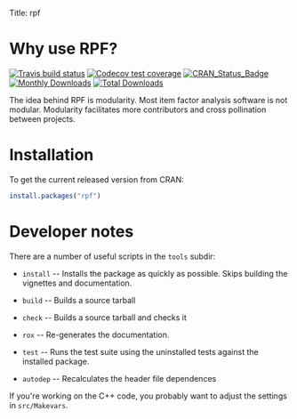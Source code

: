Title:       rpf

# Why use RPF?

<!-- badges: start -->
[![Travis build status](https://travis-ci.com/jpritikin/rpf.svg?branch=master)](https://travis-ci.com/github/jpritikin/rpf)
[![Codecov test coverage](https://codecov.io/gh/jpritikin/rpf/branch/master/graph/badge.svg)](https://codecov.io/gh/jpritikin/rpf?branch=master)
[![CRAN_Status_Badge](https://www.r-pkg.org/badges/version/rpf?color=blue)](https://cran.r-project.org/package=rpf)
[![Monthly Downloads](https://cranlogs.r-pkg.org/badges/rpf)](https://cranlogs.r-pkg.org/badges/rpf)
[![Total Downloads](https://cranlogs.r-pkg.org/badges/grand-total/rpf)](https://cranlogs.r-pkg.org/badges/grand-total/rpf)
<!-- badges: end -->

The idea behind RPF is modularity. Most item factor analysis software
is not modular. Modularity facilitates more contributors and cross
pollination between projects.

# Installation

To get the current released version from CRAN:

```R
install.packages("rpf")
```

# Developer notes

There are a number of useful scripts in the `tools` subdir:

* `install` -- Installs the package as quickly as possible. Skips
  building the vignettes and documentation.

* `build` -- Builds a source tarball

* `check` -- Builds a source tarball and checks it

* `rox` -- Re-generates the documentation.

* `test` -- Runs the test suite using the uninstalled tests against the
  installed package.

* `autodep` -- Recalculates the header file dependences

If you're working on the C++ code, you probably want to adjust the
settings in `src/Makevars`.
